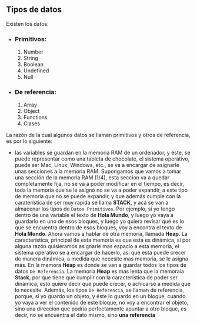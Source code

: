 ## Tipos de datos

Existen los datos:

- ### Primitivos:

  1. Number
  2. String
  3. Boolean
  4. Undefined
  5. Null

- ### De referencia:

  1. Array
  2. Object
  3. Functions
  4. Clases

La razón de la cual algunos datos se llaman primitivos y otros de referencia, es por lo siguiente:

- las variables se guardan en la memoria RAM de un ordenador, y éste, se puede representar como una tableta de chocolate, el sistema operativo, puede ser Mac, Linux, Windows, etc., se va a encargar de asignarle unas secciones a la memoria RAM.
  Supongamos que vamos a tomar una sección de la memoria RAM (1/4), esta seccion va a quedar completamente fija, no se va a poder modificar en el tiempo, es decir, toda la memoria que se le asignó no se va a poder expandir, a este tipo de memoria que no se puede expandir, y que además cumple con la caraterística de ser muy rapida se llama **STACK**, y acá se van a almacenar los tipos de `Datos Primitivos`. Por ejemplo, si yo tengo dentro de una variable el texto de **Hola Mundo**, y luego yo vaya a guardarlo en uno de esos bloques, y luego yo quiera revisar qué es lo que se encuentra dentro de esos bloques, voy a encontra el texto de **Hola Mundo**.
  Ahora vamos a hablar de otra memoria, llamada **Heap**. La característica, principal de esta memoria es que esta es dinámica, si por alguna razón quisieramos asignarle mas espacio a esta memoria, el sistema operativo se a encargar de hacerlo, asi que esta puede crecer de manera dinámica, a medida que necesite mas memoria, se le asigna más. En la memora **Heap** es donde se van a guardar todos los tipos de datos `De Referencia`. La memoria **Heap** es mas lenta que la memoraia **Stack**, por que tiene que cumplir con la característica de poder ser dinámica, esto quiere decir que puede crecer, o achicarse a medida que lo necesite. Además, los tipos `De Referencia`, se llaman de referencia, porque, si yo guardo un objeto, y éste lo guardo en un bloque, cuando yo vaya a ver el contenido de este bloque, no voy a encontrar el objeto, sino una dirección que podria perfectamente apuntar a otro bloque, es decir, no se encuentra el dato mismo, sino **una referencia**
